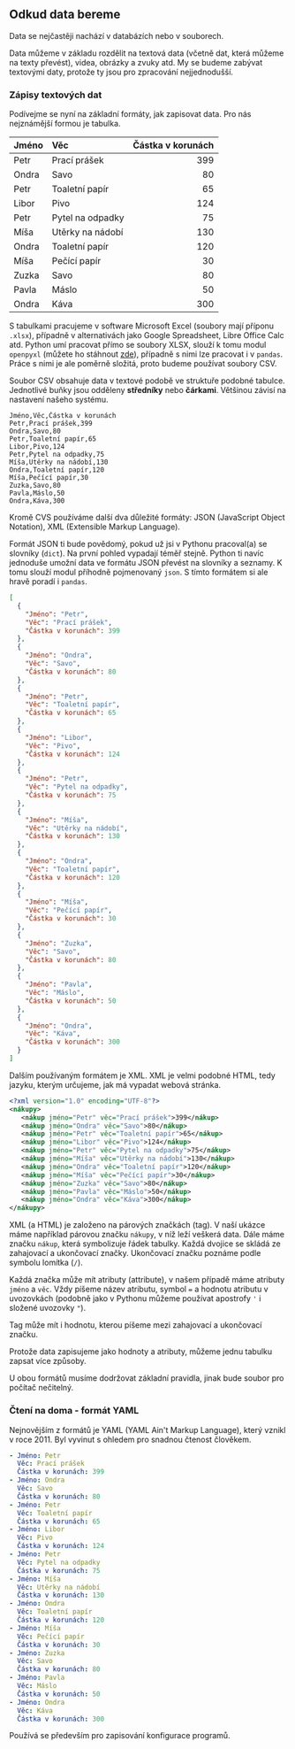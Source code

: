 ## Odkud data bereme

Data se nejčastěji nachází v databázích nebo v souborech.

Data můžeme v základu rozdělit na textová data (včetně dat, která můžeme na texty převést), videa, obrázky a zvuky atd. My se budeme zabývat textovými daty, protože ty jsou pro zpracování nejjednodušší.

### Zápisy textových dat

Podívejme se nyní na základní formáty, jak zapisovat data. Pro nás nejznámější formou je tabulka.

| Jméno |       Věc        | Částka v korunách |
| :----- | :-------------- | ----------------: |
| Petr  |   Prací prášek   |               399 |
| Ondra |       Savo       |                80 |
| Petr  |  Toaletní papír  |                65 |
| Libor |       Pivo       |               124 |
| Petr  | Pytel na odpadky |                75 |
| Míša  | Utěrky na nádobí |               130 |
| Ondra |  Toaletní papír  |               120 |
| Míša  |   Pečící papír   |                30 |
| Zuzka |       Savo       |                80 |
| Pavla |      Máslo       |                50 |
| Ondra |       Káva       |               300 |

S tabulkami pracujeme v software Microsoft Excel (soubory mají příponu `.xlsx`), případně v alternativách jako Google Spreadsheet, Libre Office Calc atd. Python umí pracovat přímo se soubory XLSX, slouží k tomu modul `openpyxl` (můžete ho stáhnout [zde](https://openpyxl.readthedocs.io/en/stable/)), případně s nimi lze pracovat i v `pandas`. Práce s nimi je ale poměrně složitá, proto budeme používat soubory CSV.

Soubor CSV obsahuje data v textové podobě ve struktuře podobné tabulce. Jednotlivé buňky jsou odděleny **středníky** nebo **čárkami**. Většinou závisí na nastavení našeho systému.

```
Jméno,Věc,Částka v korunách
Petr,Prací prášek,399
Ondra,Savo,80
Petr,Toaletní papír,65
Libor,Pivo,124
Petr,Pytel na odpadky,75
Míša,Utěrky na nádobí,130
Ondra,Toaletní papír,120
Míša,Pečící papír,30
Zuzka,Savo,80
Pavla,Máslo,50
Ondra,Káva,300
```

Kromě CVS používáme další dva důležité formáty: JSON (JavaScript Object Notation), XML (Extensible Markup Language).

Formát JSON ti bude povědomý, pokud už jsi v Pythonu pracoval(a) se slovníky (`dict`). Na první pohled vypadají téměř stejně. Python ti navíc jednoduše umožní data ve formátu JSON převést na slovníky a seznamy. K tomu slouží modul příhodně pojmenovaný `json`. S tímto formátem si ale hravě poradí i `pandas`.

```json
[
  {
    "Jméno": "Petr",
    "Věc": "Prací prášek",
    "Částka v korunách": 399
  },
  {
    "Jméno": "Ondra",
    "Věc": "Savo",
    "Částka v korunách": 80
  },
  {
    "Jméno": "Petr",
    "Věc": "Toaletní papír",
    "Částka v korunách": 65
  },
  {
    "Jméno": "Libor",
    "Věc": "Pivo",
    "Částka v korunách": 124
  },
  {
    "Jméno": "Petr",
    "Věc": "Pytel na odpadky",
    "Částka v korunách": 75
  },
  {
    "Jméno": "Míša",
    "Věc": "Utěrky na nádobí",
    "Částka v korunách": 130
  },
  {
    "Jméno": "Ondra",
    "Věc": "Toaletní papír",
    "Částka v korunách": 120
  },
  {
    "Jméno": "Míša",
    "Věc": "Pečící papír",
    "Částka v korunách": 30
  },
  {
    "Jméno": "Zuzka",
    "Věc": "Savo",
    "Částka v korunách": 80
  },
  {
    "Jméno": "Pavla",
    "Věc": "Máslo",
    "Částka v korunách": 50
  },
  {
    "Jméno": "Ondra",
    "Věc": "Káva",
    "Částka v korunách": 300
  }
]
```

Dalším používaným formátem je XML. XML je velmi podobné HTML, tedy jazyku, kterým určujeme, jak má vypadat webová stránka.

```xml
<?xml version="1.0" encoding="UTF-8"?>
<nákupy>
   <nákup jméno="Petr" věc="Prací prášek">399</nákup>
   <nákup jméno="Ondra" věc="Savo">80</nákup>
   <nákup jméno="Petr" věc="Toaletní papír">65</nákup>
   <nákup jméno="Libor" věc="Pivo">124</nákup>
   <nákup jméno="Petr" věc="Pytel na odpadky">75</nákup>
   <nákup jméno="Míša" věc="Utěrky na nádobí">130</nákup>
   <nákup jméno="Ondra" věc="Toaletní papír">120</nákup>
   <nákup jméno="Míša" věc="Pečící papír">30</nákup>
   <nákup jméno="Zuzka" věc="Savo">80</nákup>
   <nákup jméno="Pavla" věc="Máslo">50</nákup>
   <nákup jméno="Ondra" věc="Káva">300</nákup>
</nákupy>
```

XML (a HTML) je založeno na párových značkách (tag). V naší ukázce máme například párovou značku `nákupy`, v níž leží veškerá data. Dále máme značku `nákup`, která symbolizuje řádek tabulky. Každá dvojice se skládá ze zahajovací a ukončovací značky. Ukončovací značku poznáme podle symbolu lomítka (`/`).

Každá značka může mít atributy (attribute), v našem případě máme atributy `jméno` a `věc`. Vždy píšeme název atributu, symbol `=` a hodnotu atributu v uvozovkách (podobně jako v Pythonu můžeme používat apostrofy `'` i složené uvozovky `"`).

Tag může mít i hodnotu, kterou píšeme mezi zahajovací a ukončovací značku.

Protože data zapisujeme jako hodnoty a atributy, můžeme jednu tabulku zapsat více způsoby.

U obou formátů musíme dodržovat základní pravidla, jinak bude soubor pro počítač nečitelný.

### Čtení na doma - formát YAML

Nejnovějším z formátů je YAML (YAML Ain't Markup Language), který vznikl v roce 2011. Byl vyvinut s ohledem pro snadnou čtenost člověkem.

```yaml
- Jméno: Petr
  Věc: Prací prášek
  Částka v korunách: 399
- Jméno: Ondra
  Věc: Savo
  Částka v korunách: 80
- Jméno: Petr
  Věc: Toaletní papír
  Částka v korunách: 65
- Jméno: Libor
  Věc: Pivo
  Částka v korunách: 124
- Jméno: Petr
  Věc: Pytel na odpadky
  Částka v korunách: 75
- Jméno: Míša
  Věc: Utěrky na nádobí
  Částka v korunách: 130
- Jméno: Ondra
  Věc: Toaletní papír
  Částka v korunách: 120
- Jméno: Míša
  Věc: Pečící papír
  Částka v korunách: 30
- Jméno: Zuzka
  Věc: Savo
  Částka v korunách: 80
- Jméno: Pavla
  Věc: Máslo
  Částka v korunách: 50
- Jméno: Ondra
  Věc: Káva
  Částka v korunách: 300
```

Používá se především pro zapisování konfigurace programů.
